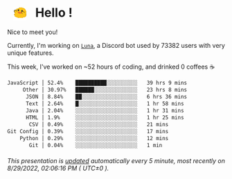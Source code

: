 <h1>   <img src="./spoinky.gif" style="vertical-align:middle;" width="30px">   Hello ! </h1>

Nice to meet you!

Currently, I'm working on <a href='https://github.com/Asgarrrr/Luna'>`Luna`</a>, a Discord bot used by 73382 users with very unique features.

This week, I've worked on ~52 hours of coding, and drinked 0 coffees ☕

```
JavaScript │ 52.4%    ██████████░░░░░░░░░░   39 hrs 9 mins
     Other │ 30.97%   ██████░░░░░░░░░░░░░░   23 hrs 8 mins
      JSON │ 8.84%    ██░░░░░░░░░░░░░░░░░░   6 hrs 36 mins
      Text │ 2.64%    █░░░░░░░░░░░░░░░░░░░   1 hr 58 mins
      Java │ 2.04%    ░░░░░░░░░░░░░░░░░░░░   1 hr 31 mins
      HTML │ 1.9%     ░░░░░░░░░░░░░░░░░░░░   1 hr 25 mins
       CSV │ 0.49%    ░░░░░░░░░░░░░░░░░░░░   21 mins
Git Config │ 0.39%    ░░░░░░░░░░░░░░░░░░░░   17 mins
    Python │ 0.29%    ░░░░░░░░░░░░░░░░░░░░   12 mins
       Git │ 0.04%    ░░░░░░░░░░░░░░░░░░░░   1 min
```

###### This presentation is [updated](https://github.com/Asgarrrr) automatically every 5 minute, most recently on 8/29/2022, 02:06:16 PM ( UTC±0 ).